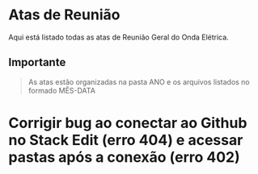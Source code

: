 # Atas de Reunião
Aqui está listado todas as atas de Reunião Geral do Onda Elétrica.
## Importante
>As atas estão organizadas na pasta ANO e os arquivos listados no formado MÊS-DATA
>

# Corrigir bug ao conectar ao Github no Stack Edit (erro 404) e acessar pastas após a conexão (erro 402)

## 
<!--stackedit_data:
eyJoaXN0b3J5IjpbMTE2ODgwMDc3MCwtMTY4NzgxNTA5NywtMT
MwMzI2MDg4NF19
-->
